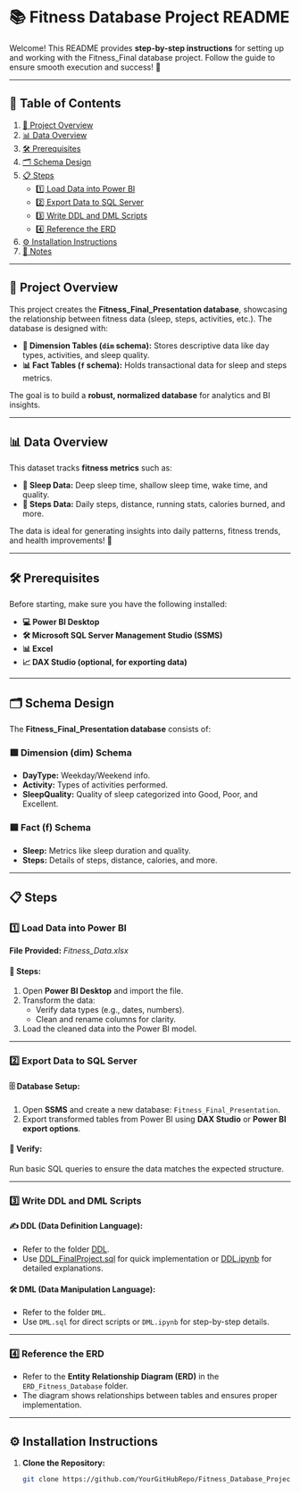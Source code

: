 # 📚 Fitness Database Project README  
Welcome! This README provides **step-by-step instructions** for setting up and working with the Fitness_Final database project. Follow the guide to ensure smooth execution and success! 🚀  

---

## 📑 **Table of Contents**  
1. [🚀 Project Overview](#-project-overview)  
2. [📊 Data Overview](#-data-overview)  
3. [🛠️ Prerequisites](#️-prerequisites)  
4. [🗂️ Schema Design](#️-schema-design)  
5. [📋 Steps](#steps)  
   - [1️⃣ Load Data into Power BI](#1️⃣-load-data-into-power-bi)  
   - [2️⃣ Export Data to SQL Server](#2️⃣-export-data-to-sql-server)  
   - [3️⃣ Write DDL and DML Scripts](#3️⃣-write-ddl-and-dml-scripts)  
   - [4️⃣ Reference the ERD](#4️⃣-reference-the-erd)  
6. [⚙️ Installation Instructions](#️-installation-instructions)  
7. [📝 Notes](#-notes)  

---

## 🚀 **Project Overview**  
This project creates the **Fitness_Final_Presentation database**, showcasing the relationship between fitness data (sleep, steps, activities, etc.). The database is designed with:  
- **📂 Dimension Tables (`dim` schema):** Stores descriptive data like day types, activities, and sleep quality.  
- **📊 Fact Tables (`f` schema):** Holds transactional data for sleep and steps metrics.  

The goal is to build a **robust, normalized database** for analytics and BI insights.  

---

## 📊 **Data Overview**  
This dataset tracks **fitness metrics** such as:  
- **🛌 Sleep Data:** Deep sleep time, shallow sleep time, wake time, and quality.  
- **🏃 Steps Data:** Daily steps, distance, running stats, calories burned, and more.  

The data is ideal for generating insights into daily patterns, fitness trends, and health improvements! 💪  

---

## 🛠️ **Prerequisites**  
Before starting, make sure you have the following installed:  
- **💻 Power BI Desktop**  
- **🛠️ Microsoft SQL Server Management Studio (SSMS)**  
- **📊 Excel**  
- **📈 DAX Studio (optional, for exporting data)**  

---

## 🗂️ **Schema Design**  
The **Fitness_Final_Presentation database** consists of:  

### 🟩 **Dimension (dim) Schema**  
- **DayType:** Weekday/Weekend info.  
- **Activity:** Types of activities performed.  
- **SleepQuality:** Quality of sleep categorized into Good, Poor, and Excellent.  

### 🟦 **Fact (f) Schema**  
- **Sleep:** Metrics like sleep duration and quality.  
- **Steps:** Details of steps, distance, calories, and more.  

---

## 📋 **Steps**  

### 1️⃣ **Load Data into Power BI**  
**File Provided:** *Fitness_Data.xlsx*  

#### 🔄 Steps:  
1. Open **Power BI Desktop** and import the file.  
2. Transform the data:  
   - Verify data types (e.g., dates, numbers).  
   - Clean and rename columns for clarity.  
3. Load the cleaned data into the Power BI model.  

---

### 2️⃣ **Export Data to SQL Server**  
#### 🗄️ Database Setup:  
1. Open **SSMS** and create a new database: `Fitness_Final_Presentation`.  
2. Export transformed tables from Power BI using **DAX Studio** or **Power BI export options**.  

#### 🧪 Verify:  
Run basic SQL queries to ensure the data matches the expected structure.  

---

### 3️⃣ **Write DDL and DML Scripts**  
#### ✍️ **DDL (Data Definition Language):**  
- Refer to the folder [DDL](https://github.com/Millie1310/Database_Design/tree/main/DDL).  
- Use [DDL_FinalProject.sql](https://github.com/Millie1310/Database_Design/blob/main/DDL/DDL_FinalProject.sql) for quick implementation or [DDL.ipynb](https://github.com/Millie1310/Database_Design/blob/main/DDL/DDL.ipynb) for detailed explanations.  

#### 🛠️ **DML (Data Manipulation Language):**  
- Refer to the folder `DML`.  
- Use `DML.sql` for direct scripts or `DML.ipynb` for step-by-step details.  

---

### 4️⃣ **Reference the ERD**  
- Refer to the **Entity Relationship Diagram (ERD)** in the `ERD_Fitness_Database` folder.  
- The diagram shows relationships between tables and ensures proper implementation.  

---

## ⚙️ **Installation Instructions**  

1. **Clone the Repository:**  
   ```bash  
   git clone https://github.com/YourGitHubRepo/Fitness_Database_Project.git  
